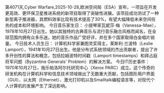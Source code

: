 第4071天,Cyber Warfare,2025-10-28,欧洲空间局（ESA）宣布，一项旨在开发更高效、更环保卫星推进系统的新项目取得了突破性进展。该项目成功测试了一种新型离子推进器，其燃料效率比现有技术提高了30%，有望大幅降低未来空间任务的成本和环境影响。
今日音乐家生日：
小提琴家瓦妮莎·梅（Vanessa-Mae），1978年10月27日出生。她以其独特的古典音乐与流行音乐融合风格而闻名，在全球范围内拥有众多乐迷。她的音乐作品广受好评，并在多个国家取得白金唱片销量。
今日技术人员生日：
计算机科学家兼图灵奖得主，莱斯利·兰波特（Leslie Lamport），1941年10月27日出生。他是分布式系统领域的杰出贡献者，提出了许多开创性的算法和概念，包括拉姆波特时间戳（Lamport timestamps）和拜占庭将军问题（Byzantine Generals' Problem）的解决方案。
今日IT历史事件：
1970年10月27日，施乐帕洛阿尔托研究中心（Xerox PARC）成立。这个传奇的研发机构在计算机科学和信息技术领域做出了无数重大贡献，包括图形用户界面（GUI）、以太网（Ethernet）、激光打印机以及Smalltalk编程语言等，对现代个人计算机的发展产生了深远影响。